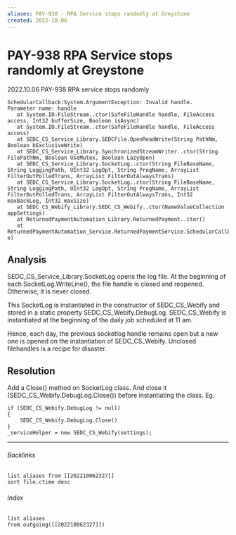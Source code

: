 ```yaml
---
aliases: PAY-938 - RPA Service stops randomly at Greystone
created: 2022-10-06
---
```

# PAY-938 RPA Service stops randomly  at Greystone
2022.10.06 PAY-938 RPA service stops randomly 

```
SchedularCallback:System.ArgumentException: Invalid handle.
Parameter name: handle
   at System.IO.FileStream..ctor(SafeFileHandle handle, FileAccess access, Int32 bufferSize, Boolean isAsync)
   at System.IO.FileStream..ctor(SafeFileHandle handle, FileAccess access)
   at SEDC_CS_Service_Library.SEDCFile.OpenReadWrite(String PathNm, Boolean bExclusiveWrite)
   at SEDC_CS_Service_Library.SynchronizedStreamWriter..ctor(String FilePathNm, Boolean UseMutex, Boolean LazyOpen)
   at SEDC_CS_Service_Library.SocketLog..ctor(String FileBaseName, String LoggingPath, UInt32 LogOpt, String ProgName, ArrayList FilterOutPolledTrans, ArrayList FilterOutAlwaysTrans)
   at SEDC_CS_Service_Library.SocketLog..ctor(String FileBaseName, String LoggingPath, UInt32 LogOpt, String ProgName, ArrayList FilterOutPolledTrans, ArrayList FilterOutAlwaysTrans, Int32 maxBackLog, Int32 maxSize)
   at SEDC_CS_Webify_Library.SEDC_CS_Webify..ctor(NameValueCollection appSettings)
   at ReturnedPaymentAutomation_Library.ReturnedPayment..ctor()
   at ReturnedPaymentAutomation_Service.ReturnedPaymentService.SchedularCallback(Object e)
```

## Analysis
SEDC_CS_Service_Library.SocketLog opens the log file.  At the beginning of each SocketLog.WriteLine(), the file handle is closed and reopened.  Otherwise, it is never closed.

This SocketLog is instantiated in the constructor of SEDC_CS_Webify and stored in a static property SEDC_CS_Webify.DebugLog.   SEDC_CS_Webify is instantiated at the beginning of the daily job scheduled at 11 am.

Hence, each day, the previous socketlog handle remains open but a new one is opened on the instantiation of SEDC_CS_Webify.  Unclosed filehandles is a recipe for disaster.

## Resolution

Add a Close() method on SocketLog class.  And close it (SEDC_CS_Webify.DebugLog.Close()) before instantiating the class.
Eg.
```
if (SEDC_CS_Webify.DebugLog != null)
{
    SEDC_CS_Webify.DebugLog.Close()
}
_serviceHelper = new SEDC_CS_Webify(settings);

```


---
###### Backlinks

```dataview
list aliases from [[202210062327]]
sort file.ctime desc
```

###### Index
```dataview
list aliases
from outgoing([[202210062327]])
```


